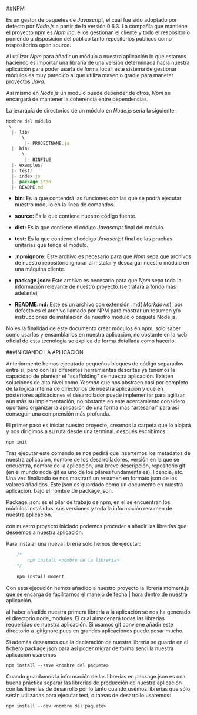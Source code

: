 ##NPM

Es un gestor de paquetes de *Javascript*, el cual fue sido adoptado por defecto por *Node.js* a partir de la versión 0.6.3. La compañía que mantiene el proyecto npm es *Npm.inc*, ellos gestionan el cliente y todo el respositorio poniendo a disposición del público tanto repositorios públicos como respositorios open source.

Al utilizar *Npm* para añadir un módulo a nuestra aplicación lo que estamos haciendo es importar una libraría de una versión determinada hacia nuestra aplicación para poder usarla de forma local, este sistema de gestionar módulos es muy parecido al que utiliza maven o gradle para maneter proyectos *Java*.

Así mismo en *Node.js* un módulo puede depender de otros, *Npm* se encargará de mantener la coherencia entre dependencias.

La jerarquía de directorios de un módulo en *Node.js* sería la siguiente:

```javascript
Nombre del módulo
 \
  |- lib/
      \
       |- PROJECTNAME.js
  |- bin/
      \
       |- BINFILE
  |- examples/
  |- test/
  |- index.js
  |- package.json
  |- README.md

```


* **bin:** Es la que contendrá las funciones con las que se podrá ejecutar nuestro módulo en la línea de comandos.

* **source:** Es la que contiene nuestro código fuente.

* **dist:** Es la que contiene el  código *Javascript* final del módulo.

* **test:** Es la que contiene el código *Javascript* final de las pruebas unitarias que tenga el módulo.

* **.npmignore:** Este archivo es necesario para que *Npm* sepa que archivos de nuestro repositorio ignorar al instalar y descargar nuestro módulo en una máquina cliente.

* **package.json:** Este archivo es necesario para que *Npm* sepa toda la información relevante de nuestro proyecto.(se tratará a fondo más adelante)

* **README.md:** Este es un archivo con extensión .md( *Markdown*), por defecto es el archivo llamado por NPM para mostrar un resumen y/o instrucciones de instalación de nuestro módulo o paquete Node.js.

No es la finalidad de este documento crear módulos en npm, solo saber como usarlos y ensamblarlos en nuestra aplicación, no obstante en la web oficial de esta tecnología se explica de forma detallada como hacerlo.


###INICIANDO LA APLICACIÓN

Anteriormente hemos ejecutado pequeños bloques de código separados entre si, pero con las diferentes herramientas descritas ya tenemos la capacidad de plantear el "scaffolding" de nuestra aplicación. Existen soluciones de alto nivel como *Yeoman* que nos abstraen casi por completo de la lógica interna de directorios de nuestra aplicación y que en posteriores aplicaciones el desarrollador puede implementar para agilizar aún más su implementación, no obstante en este acercamiento considero oportuno organizar la aplicación de una forma más “artesanal” para así conseguir una comprensión más profunda.

El primer paso es iniciar nuestro proyecto, creamos la carpeta que lo alojará y nos dirigimos a su ruta desde una terminal. después escribimos:

	npm init

Tras ejecutar este comando se nos pedirá que insertemos los metadatos de nuestra aplicación, nombre de los desarrolladores, versión en la que se encuentra, nombre de la aplicación, una breve descripción, repositorio git (en el mundo node git es uno de los pilares fundamentales), licencia, etc. Una vez finalizado se nos mostrará un resumen en formato json de los valores añadidos. Este json es guardado como un documento en nuestra aplicación. bajo el nombre de package,json.


Package.json: es el pilar de trabajo de npm, en el se encuentran los módulos instalados, sus versiones y toda la información resumen de nuestra aplicación.


con nuestro proyecto iniciado podemos proceder a añadir las librerías que deseemos  a nuestra aplicación.

Para instalar una nueva libreria solo hemos de ejecutar:
	
```javascript
    /*
		npm install <nombre de la libreria>
	*/
	
	npm install moment
```
	
Con esta ejecución hemos añadido a nuestro proyecto la librería moment.js que se encarga de facilitarnos el manejo de fecha | hora dentro de nuestra aplicación.

al haber añadido nuestra primera librería a la aplicación se nos ha generado el directorio node_modules. El cual almacenará todas las librerías requeridas de nuestra aplicación. Si usamos git conviene añadir este directorio a .gitignore pues en grandes aplicaciones puede pesar mucho.

Si además deseamos que la declaración de nuestra libreria se guarde en el fichero package.json para así poder migrar de forma sencilla nuestra aplicación usaremos 


	npm install --save <nombre del paquete>

Cuando guardamos la información de las librerías en package.json es una buena práctica separar las librerías de producción de nuestra aplicación con las librerías de desarrollo por lo tanto cuando usémos librerías que sólo serán utilizadas para ejecutar test, o tareas de desarrollo usaremos:

    npm install --dev <nombre del paquete>
